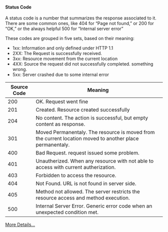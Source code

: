 #### Status Code ####
A status code is a number that summarizes the response associated to it. There are some common ones,
like 404 for “Page not found,” or 200 for “OK,” or the always helpful 500 for “Internal server error”

These codes are grouped in five sets, based on their meaning:
* 1xx: Information and only defined under HTTP 1.1
* 2XX: The Request is successfully received.
* 3xx: Resource movement from the current location
* 4XX: Source the request did not successfully completed. something wrong.
* 5xx: Server crashed due to some internal error

Source Code | Meaning
------------|------------
200         | OK. Request went fine
201         | Created. Resource created successfully
204         | No content. The action is successful, but empty content as response.
301			| Moved Permanentaly. The resource is moved from the current location moved to another place permanentaly.
400         | Bad Request. request issued some problem. 
401         | Unautherized. When any resource with not able to access with current autherization. 
403			| Forbidden to access the resource.
404			| Not Found. URL is not found in server side.
405			| Method not allowed. The server restricts the resource access and method execution.
500         | Internal Server Error. Generic error code when an unexpected condition met.

[More Details...](http://tools.ietf.org/html/rfc7231#section-6)


